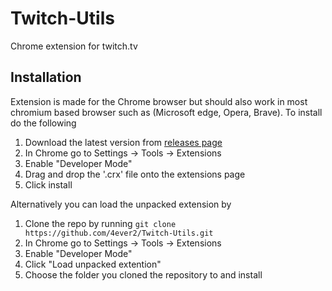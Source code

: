 # Twitch-Utils
Chrome extension for twitch.tv

## Installation
Extension is made for the Chrome browser but should also work in most chromium based browser such as (Microsoft edge, Opera, Brave).
To install do the following
1. Download the latest version from [releases page](https://github.com/4ever2/Twitch-Utils/releases/latest)
2. In Chrome go to Settings -> Tools -> Extensions
3. Enable "Developer Mode"
4. Drag and drop the '.crx' file onto the extensions page
5. Click install

Alternatively you can load the unpacked extension by
1. Clone the repo by running `git clone https://github.com/4ever2/Twitch-Utils.git`
2. In Chrome go to Settings -> Tools -> Extensions
3. Enable "Developer Mode"
4. Click "Load unpacked extention"
5. Choose the folder you cloned the repository to and install
